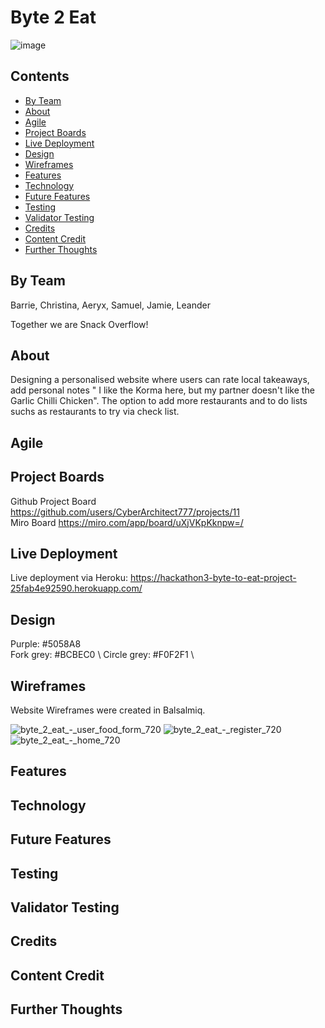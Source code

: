  # Byte 2 Eat
![image](https://github.com/user-attachments/assets/a7fc73bf-10f8-4ffa-af78-daa3be85604e)


## Contents
- [By Team](by-team)
- [About](#about)
- [Agile](#Agile) 
- [Project Boards](#Project-Boards)
- [Live Deployment](#Live-Deployment)
- [Design](#Design)
- [Wireframes](#Wireframes)
- [Features](#Features)
- [Technology](#Technology)
- [Future Features](#Future-Features)
- [Testing](#Testing)
- [Validator Testing](#Validator-Testing)
- [Credits](#Credits)
- [Content Credit](#Content-Credit)
- [Further Thoughts](#Further-Thoughts)


## By Team

Barrie, Christina, Aeryx, Samuel, Jamie, Leander

Together we are Snack Overflow! 

## About

Designing a personalised website where users can rate local takeaways, add personal notes " I like the Korma here, but my partner doesn't like the Garlic Chilli Chicken". The option to add more restaurants and to do lists suchs as restaurants to try via check list. 

## Agile

## Project Boards
Github Project Board
https://github.com/users/CyberArchitect777/projects/11 \
Miro Board
https://miro.com/app/board/uXjVKpKknpw=/

## Live Deployment

Live deployment via Heroku: https://hackathon3-byte-to-eat-project-25fab4e92590.herokuapp.com/

## Design

Purple: #5058A8 \
Fork grey: #BCBEC0 \ 
Circle grey: #F0F2F1 \

## Wireframes 
Website Wireframes were created in Balsalmiq.

![byte_2_eat_-_user_food_form_720](https://github.com/user-attachments/assets/d0114c95-fd52-415e-b4d1-9a1ded14e572)
![byte_2_eat_-_register_720](https://github.com/user-attachments/assets/19187be5-03c2-4fa9-af80-d575988784de)
![byte_2_eat_-_home_720](https://github.com/user-attachments/assets/95ec1821-43f2-4433-8273-8c70df7a7a80)


## Features

## Technology

## Future Features

## Testing

## Validator Testing

## Credits

## Content Credit


## Further Thoughts

### 
### 
